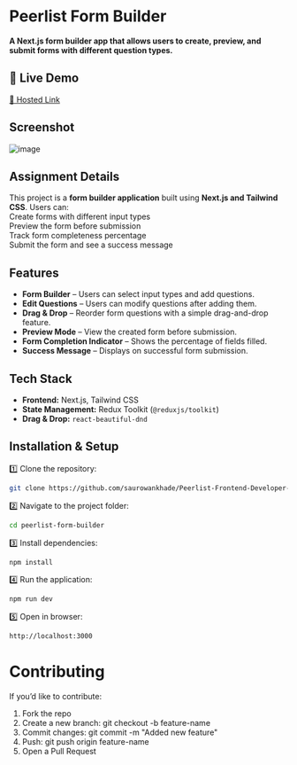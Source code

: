 # Peerlist Form Builder  

**A Next.js form builder app that allows users to create, preview, and submit forms with different question types.**  

## 📌 Live Demo  
[🔗 Hosted Link]([your-live-demo-link](https://peerlist-assignment-saurabh.vercel.app/))

## Screenshot
![image](https://github.com/user-attachments/assets/f5a7f5de-919a-4367-b929-c4a3326d7c1d)


##  Assignment Details  
This project is a **form builder application** built using **Next.js and Tailwind CSS**. 
Users can:  
 Create forms with different input types  
 Preview the form before submission  
 Track form completeness percentage  
 Submit the form and see a success message  

## Features 
- **Form Builder** – Users can select input types and add questions.
- **Edit Questions** – Users can modify questions after adding them.  
- **Drag & Drop** – Reorder form questions with a simple drag-and-drop feature.
- **Preview Mode** – View the created form before submission.  
- **Form Completion Indicator** – Shows the percentage of fields filled.  
- **Success Message** – Displays on successful form submission.

## Tech Stack  
- **Frontend:** Next.js, Tailwind CSS  
- **State Management:** Redux Toolkit (`@reduxjs/toolkit`)  
- **Drag & Drop:** `react-beautiful-dnd`


##  Installation & Setup 

1️⃣ Clone the repository:  
```bash
git clone https://github.com/saurowankhade/Peerlist-Frontend-Developer-Assignment/
```
2️⃣ Navigate to the project folder:
```bash
cd peerlist-form-builder
```
3️⃣ Install dependencies:
```bash
npm install
```
4️⃣ Run the application:
```bash
npm run dev
```
5️⃣ Open in browser:
```bash
http://localhost:3000
```


 # Contributing
If you’d like to contribute:

1) Fork the repo
2) Create a new branch: git checkout -b feature-name
3) Commit changes: git commit -m "Added new feature"
4) Push: git push origin feature-name
5) Open a Pull Request

   
